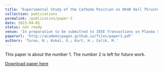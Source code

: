 ```yaml
---
title: "Experimental Study of the Cathode Position on HK40 Hall Thruster Operation"
collection: publications
permalink: /publication/paper-3
date: 2023-04-01
status: not ready
venue: 'In preparation to be submitted to IEEE Transactions on Plasma Science'
paperurl: 'http://academicpages.github.io/files/paper1.pdf'
authors: 'Turan, N.; Kokal, U.; Kurt, H.; Celik, M.'
---
```

This paper is about the number 1. The number 2 is left for future work.

[Download paper here](http://academicpages.github.io/files/paper1.pdf)
